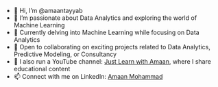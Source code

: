 - 👋 Hi, I’m @amaantayyab
- 👀 I’m passionate about Data Analytics and exploring the world of Machine Learning
- 🌱 Currently delving into Machine Learning while focusing on Data Analytics
- 💞️ Open to collaborating on exciting projects related to Data Analytics, Predictive Modeling, or Consultancy
- 🎥 I also run a YouTube channel: [Just Learn with Amaan](https://www.youtube.com/@JustlearnwithAmaan), where I share educational content
- 📫 Connect with me on LinkedIn: [Amaan Mohammad](www.linkedin.com/in/amaan-mohammad-93611b259)


<!---
amaantayyab/amaantayyab is a ✨ special ✨ repository because its `README.md` (this file) appears on your GitHub profile.
You can click the Preview link to take a look at your changes.
--->
